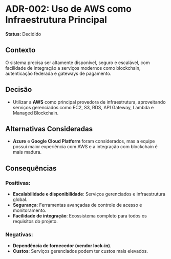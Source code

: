 # ADR-002: Uso de AWS como Infraestrutura Principal

**Status:** Decidido

## Contexto
O sistema precisa ser altamente disponível, seguro e escalável, com facilidade de integração a serviços modernos como blockchain, autenticação federada e gateways de pagamento.

## Decisão
- Utilizar a **AWS** como principal provedora de infraestrutura, aproveitando serviços gerenciados como EC2, S3, RDS, API Gateway, Lambda e Managed Blockchain.

## Alternativas Consideradas
- **Azure** e **Google Cloud Platform** foram considerados, mas a equipe possui maior experiência com AWS e a integração com blockchain é mais madura.

## Consequências
### Positivas:
- **Escalabilidade e disponibilidade**: Serviços gerenciados e infraestrutura global.
- **Segurança**: Ferramentas avançadas de controle de acesso e monitoramento.
- **Facilidade de integração**: Ecossistema completo para todos os requisitos do projeto.

### Negativas:
- **Dependência de fornecedor (vendor lock-in)**.
- **Custos**: Serviços gerenciados podem ter custos mais elevados.
